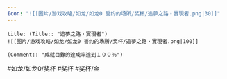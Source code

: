 ```yaml
---
Icon: "![[图片/游戏攻略/如龙/如龙0 誓约的场所/奖杯/追夢之路・實現者.png|30]]"
---
```

```ad-common-gold-trophy
title: (Title:: "追夢之路・實現者")
![[图片/游戏攻略/如龙/如龙0 誓约的场所/奖杯/追夢之路・實現者.png|100]]

(Comment:: "成就目錄的達成率達到１００％")
```

#如龙/如龙0/奖杯 #奖杯 #奖杯/金
